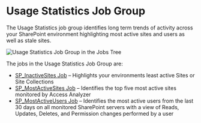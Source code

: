 # Usage Statistics Job Group

The Usage Statistics job group identifies long term trends of activity across your SharePoint environment highlighting most active sites and users as well as stale sites.

![Usage Statistics Job Group in the Jobs Tree](/img/product_docs/accessanalyzer/accessanalyzer/enterpriseauditor/solutions/sharepoint/activity/usagestatistics/usagestatisticsjobstree.png)

The jobs in the Usage Statistics Job Group are:

- [SP\_InactiveSites Job](/docs/accessanalyzer/accessanalyzer/enterpriseauditor/solutions/sharepoint/activity/usagestatistics/sp_inactivesites.md) – Highlights your environments least active Sites or Site Collections
- [SP\_MostActiveSites Job](/docs/accessanalyzer/accessanalyzer/enterpriseauditor/solutions/sharepoint/activity/usagestatistics/sp_mostactivesites.md) – Identifies the top five most active sites monitored by Access Analyzer
- [SP\_MostActiveUsers Job](/docs/accessanalyzer/accessanalyzer/enterpriseauditor/solutions/sharepoint/activity/usagestatistics/sp_mostactiveusers.md) – Identifies the most active users from the last 30 days on all monitored SharePoint servers with a view of Reads, Updates, Deletes, and Permission changes performed by a user

